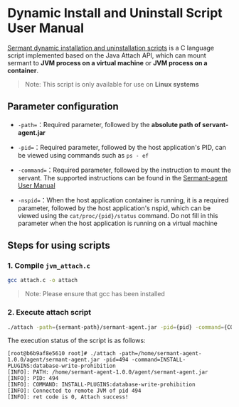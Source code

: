 # Dynamic Install and Uninstall Script User Manual

[Sermant dynamic installation and uninstallation scripts](https://github.com/sermant-io/Sermant/blob/develop/scripts/attach.c) is a C language script implemented based on the Java Attach API, which can mount sermant to **JVM process on a virtual machine** or  **JVM process on a container**.

> Note: This script is only available for use on **Linux systems**

## Parameter configuration

- `-path=`：Required parameter, followed by the **absolute path of servant-agent.jar**

- `-pid=`：Required parameter, followed by the host application's PID, can be viewed using commands such as `ps - ef`

- `-command=`：Required parameter, followed by the instruction to mount the servant. The supported instructions can be found in the [Sermant-agent User Manual](./servant-agent.md)

- `-nspid=`：When the host application container is running, it is a required parameter, followed by the host application's nspid, which can be viewed using the `cat/proc/{pid}/status` command. Do not fill in this parameter when the host application is running on a virtual machine

## Steps for using scripts

### 1. Compile `jvm_attach.c`

```bash
gcc attach.c -o attach
```

> Note: Please ensure that gcc has been installed

### 2. Execute attach script

```bash
./attach -path={sermant-path}/sermant-agent.jar -pid={pid} -command={COMMAND}
```

The execution status of the script is as follows:

```shell
[root@b6b9af8e5610 root]# ./attach -path=/home/sermant-agent-1.0.0/agent/sermant-agent.jar -pid=494 -command=INSTALL-PLUGINS:database-write-prohibition
[INFO]: PATH: /home/sermant-agent-1.0.0/agent/sermant-agent.jar
[INFO]: PID: 494
[INFO]: COMMAND: INSTALL-PLUGINS:database-write-prohibition
[INFO]: Connected to remote JVM of pid 494
[INFO]: ret code is 0, Attach success!
```

